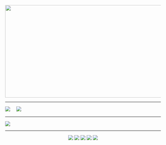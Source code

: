 <picture>
    <source media="(prefers-color-scheme: light)" srcset="https://giffiles.alphacoders.com/105/105186.gif" width="1050" height="300"/>
    <img src="https://giffiles.alphacoders.com/105/105186.gif" width="1050" height="300"/>
</picture>
<br><hr>
<!-- https://giffiles.alphacoders.com/105/105186.gif -->
<div>
    <picture>
      <source media="(prefers-color-scheme: light)" srcset="https://github-readme-stats.vercel.app/api?username=tushargautam3112&card_width=225px&show_icons=true&theme=swift&rank_icon=github&text_bold=false"/>
      <img src="https://github-readme-stats.vercel.app/api?username=tushargautam3112&card_width=225&show_icons=true&theme=holi&rank_icon=github" />
  </picture>
    &nbsp;  &nbsp;
  <picture>
      <source media="(prefers-color-scheme: light)" srcset="https://streak-stats.demolab.com?user=tushargautam3112&theme=swift&card_width=365" />
      <img src="https://streak-stats.demolab.com?user=tushargautam3112&theme=holi-theme&card_width=365" />
  </picture> 
  
</div>
<hr>
<picture>
    <source media="(prefers-color-scheme: light)" srcset="https://github-profile-trophy.vercel.app/?username=tushargautam3112&theme=flat&no-frame=true"/>
    <img src="https://github-profile-trophy.vercel.app/?username=tushargautam3112&theme=juicyfresh&rank=S,A,B,C&no-frame=true"/>
</picture>
<hr>
<p align="center">
  <img src="https://img.shields.io/badge/LinkedIn-0077B5?style=for-the-badge&logo=linkedin">
  <img src="https://img.shields.io/badge/-LeetCode-FFA116?style=for-the-badge&logo=LeetCode&logoColor=white">
  <img src="https://img.shields.io/badge/Portfolio-255E63?style=for-the-badge&logo=About.me&logoColor=white">
  <img src="https://img.shields.io/badge/Threads-000000?style=for-the-badge&logo=Threads&logoColor=white">
  <img src="https://img.shields.io/badge/X-000000?style=for-the-badge&logo=x&logoColor=white">
</p>
